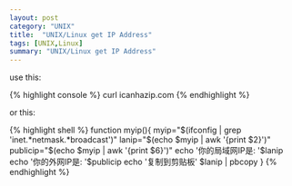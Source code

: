 ```yaml
---
layout: post
category: "UNIX"
title:  "UNIX/Linux get IP Address"
tags: [UNIX,Linux]
summary: "UNIX/Linux get IP Address"
---
```

use this:

{% highlight console %}
curl icanhazip.com
{% endhighlight %}
	
or this:

{% highlight shell %}
function myip(){
	myip="$(ifconfig | grep 'inet.*netmask.*broadcast')"
	lanip="$(echo $myip | awk '{print $2}')"
	publicip="$(echo $myip | awk '{print $6}')"
	echo '你的局域网IP是: '$lanip
	echo '你的外网IP是: '$publicip
	echo '复制到剪贴板' $lanip | pbcopy
}
{% endhighlight %}

